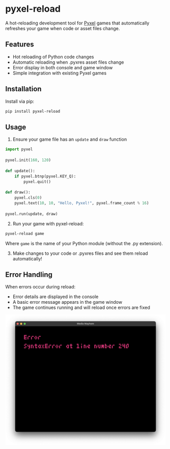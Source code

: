 # pyxel-reload

A hot-reloading development tool for [Pyxel](https://github.com/kitao/pyxel) games that automatically refreshes your game when code or asset files change.

## Features

- Hot reloading of Python code changes
- Automatic reloading when .pyxres asset files change
- Error display in both console and game window
- Simple integration with existing Pyxel games

## Installation

Install via pip:

```bash
pip install pyxel-reload
```

## Usage

1. Ensure your game file has an `update` and `draw` function

```python
import pyxel

pyxel.init(160, 120)

def update():
    if pyxel.btnp(pyxel.KEY_Q):
        pyxel.quit()

def draw():
    pyxel.cls(0)
    pyxel.text(10, 10, "Hello, Pyxel!", pyxel.frame_count % 16)

pyxel.run(update, draw)
```

2. Run your game with pyxel-reload:

```bash
pyxel-reload game
```

Where `game` is the name of your Python module (without the .py extension).

3. Make changes to your code or .pyxres files and see them reload automatically!

## Error Handling

When errors occur during reload:
- Error details are displayed in the console
- A basic error message appears in the game window
- The game continues running and will reload once errors are fixed

![](error-overlay.png)

